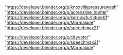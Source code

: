 "https://developer.blender.org/p/knoxvillepressurewash"
"https://developer.blender.org/p/adrenaline_hunter"
"https://developer.blender.org/p/kernowfurniture01"
"https://developer.blender.org/p/Marmalade"
"https://developer.blender.org/p/speechmax21"
 
"https://developer.blender.org/p/cityvoter"
"https://developer.blender.org/p/speechmax21"
"https://developer.blender.org/p/Marmalade"
 
